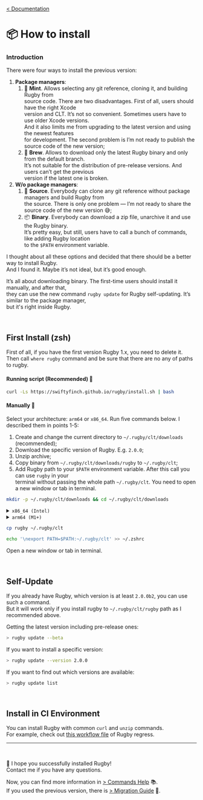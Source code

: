 [< Documentation](README.md)

# 📦 How to install

### Introduction

There were four ways to install the previous version:

1. **Package managers**:
    1. 🌱 **Mint**. Allows selecting any git reference, cloning it, and building Rugby from\
    source code. There are two disadvantages. First of all, users should have the right Xcode\
    version and CLT. It’s not so convenient. Sometimes users have to use older Xcode versions.\
    And it also limits me from upgrading to the latest version and using the newest features\
    for development. The second problem is I’m not ready to publish the source code of the new version;
    2. 🍺 **Brew**. Allows to download only the latest Rugby binary and only from the default branch.\
    It’s not suitable for the distribution of pre-release versions. And users can’t get the previous\
    version if the latest one is broken.
2. **W/o package managers**:
    1. 📑 **Source**. Everybody can clone any git reference without package managers and build Rugby from\
    the source. There is only one problem — I’m not ready to share the source code of the new version 😅;
    2. 📦 **Binary**. Everybody can download a zip file, unarchive it and use the Rugby binary.\
    It’s pretty easy, but still, users have to call a bunch of commands, like adding Rugby location\
    to the `$PATH` environment variable.

I thought about all these options and decided that there should be a better way to install Rugby.\
And I found it. Maybe it’s not ideal, but it’s good enough.

It’s all about downloading binary. The first-time users should install it manually, and after that,\
they can use the new command `rugby update` for Rugby self-updating. It’s similar to the package manager,\
but it's right inside Rugby.

<br>

## First Install (zsh)

First of all, if you have the first version Rugby 1.x, you need to delete it.\
Then call `where rugby` command and be sure that there are no any of paths to rugby.

#### Running script (Recommended) 🚀

```sh
curl -Ls https://swiftyfinch.github.io/rugby/install.sh | bash
```

#### Manually 🧐

Select your architecture: `arm64` or `x86_64`. Run five commands below. I described them in points 1-5:

1. Create and change the current directory to `~/.rugby/clt/downloads` (recommended);
2. Download the specific version of Rugby. E.g. `2.0.0`;
3. Unzip archive;
4. Copy binary from `~/.rugby/clt/downloads/rugby` to `~/.rugby/clt`;
5. Add Rugby path to your `$PATH` environment variable. After this call you can use `rugby` in your\
terminal without passing the whole path `~/.rugby/clt`. You need to open a new window or tab in terminal.

```bash
mkdir -p ~/.rugby/clt/downloads && cd ~/.rugby/clt/downloads
```

<details><summary><code>x86_64 (Intel)</code></summary>
<p>

```bash
curl -LO https://github.com/swiftyfinch/Rugby/releases/download/2.0.0/x86_64.zip
```

```bash
unzip x86_64.zip
```

<hr>
</p>
</details>

<details><summary><code>arm64 (M1+)</code></summary>
<p>

```bash
curl -LO https://github.com/swiftyfinch/Rugby/releases/download/2.0.0/arm64.zip
```

```bash
unzip arm64.zip
```

<hr>
</p>
</details>

```bash
cp rugby ~/.rugby/clt
```

```bash
echo '\nexport PATH=$PATH:~/.rugby/clt' >> ~/.zshrc
```
Open a new window or tab in terminal.

<br>

## Self-Update

If you already have Rugby, which version is at least `2.0.0b2`, you can use such a command.\
But it will work only if you install rugby to `~/.rugby/clt/rugby` path as I recommended above.

Getting the latest version including pre-release ones:

```bash
> rugby update --beta
```

If you want to install a specific version:

```bash
> rugby update --version 2.0.0
```

If you want to find out which versions are available:

```bash
> rugby update list
```

<br>

## Install in CI Environment

You can install Rugby with common `curl` and `unzip` commands.\
For example, check out [this workflow file](https://github.com/swiftyfinch/Rugby/blob/main/.github/workflows/checks.yml#L18) of Rugby regress.

---
<br>

🚀 I hope you successfully installed Rugby!\
Contact me if you have any questions.

Now, you can find more information in [> Commands Help](commands-help/README.md) 📚.\
If you used the previous version, there is [> Migration Guide](migration-guide.md) 🚏.
